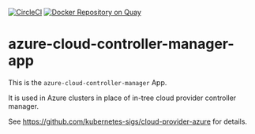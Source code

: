 [![CircleCI](https://circleci.com/gh/giantswarm/azure-cloud-controller-manager-app/tree/main.svg?style=svg)](https://circleci.com/gh/giantswarm/azure-cloud-controller-manager-app/tree/main) [![Docker Repository on Quay](https://quay.io/repository/giantswarm/azure-cloud-controller-manager/status "Docker Repository on Quay")](https://quay.io/repository/giantswarm/azure-cloud-controller-manager)

# azure-cloud-controller-manager-app

This is the `azure-cloud-controller-manager` App.

It is used in Azure clusters in place of in-tree cloud provider controller manager.

See https://github.com/kubernetes-sigs/cloud-provider-azure for details.

